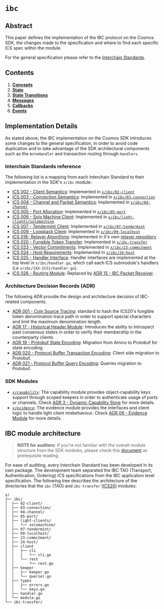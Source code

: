 <!--
order: 0
title: IBC Overview
parent:
  title: "ibc"
-->

# `ibc`

## Abstract

This paper defines the implementation of the IBC protocol on the Cosmos SDK, the
changes made to the specification and where to find each specific ICS spec within
the module.

For the general specification please refer to the [Interchain Standards](https://github.com/cosmos/ics).

## Contents

1. **[Concepts](01_concepts.md)**
2. **[State](02_state.md)**
3. **[State Transitions](03_state_transitions.md)**
4. **[Messages](04_messages.md)**
5. **[Callbacks](05_callbacks.md)**
6. **[Events](06_events.md)**

## Implementation Details

As stated above, the IBC implementation on the Cosmos SDK introduces some changes
to the general specification, in order to avoid code duplication and to take
advantage of the SDK architectural components such as the `AnteHandler` and
transaction routing through `Handlers`.

### Interchain Standards reference

The following list is a mapping from each Interchain Standard to their implementation
in the SDK's `x/ibc` module:

* [ICS 002 - Client Semantics](https://github.com/cosmos/ics/tree/master/spec/ics-002-client-semantics): Implemented in [`x/ibc/02-client`](https://github.com/cosmos/x/ibc/02-client)
* [ICS 003 - Connection Semantics](https://github.com/cosmos/ics/blob/master/spec/ics-003-connection-semantics): Implemented in [`x/ibc/03-connection`](https://github.com/cosmos/x/ibc/03-connection)
* [ICS 004 - Channel and Packet Semantics](https://github.com/cosmos/ics/blob/master/spec/ics-004-channel-and-packet-semantics): Implemented in [`x/ibc/04-channel`](https://github.com/cosmos/x/ibc/04-channel)
* [ICS 005 - Port Allocation](https://github.com/cosmos/ics/blob/master/spec/ics-005-port-allocation): Implemented in [`x/ibc/05-port`](https://github.com/cosmos/x/ibc/05-port)
* [ICS 006 - Solo Machine Client](https://github.com/cosmos/ics/blob/master/spec/ics-006-solo-machine-client): Implemented in [`x/ibc/light-clients/solomachine`](https://github.com/cosmos/x/ibc/solomachine)
* [ICS 007 - Tendermint Client](https://github.com/cosmos/ics/blob/master/spec/ics-007-tendermint-client): Implemented in [`x/ibc/07-tendermint`](https://github.com/cosmos/x/ibc/07-tendermint)
* [ICS 009 - Loopback Client](https://github.com/cosmos/ics/blob/master/spec/ics-009-loopback-client):  Implemented in [`x/ibc/09-localhost`](https://github.com/cosmos/x/ibc/09-localhost)
* [ICS 018- Relayer Algorithms](https://github.com/cosmos/ics/tree/master/spec/ics-018-relayer-algorithms): Implemented in it's own [relayer repository](https://github.com/cosmos/relayer)
* [ICS 020 - Fungible Token Transfer](https://github.com/cosmos/ics/tree/master/spec/ics-020-fungible-token-transfer): Implemented in [`x/ibc-transfer`](https://github.com/cosmos/x/ibc-transfer)
* [ICS 023 - Vector Commitments](https://github.com/cosmos/ics/tree/master/spec/ics-023-vector-commitments): Implemented in [`x/ibc/23-commitment`](https://github.com/cosmos/x/ibc/23-commitment)
* [ICS 024 - Host Requirements](https://github.com/cosmos/ics/tree/master/spec/ics-024-host-requirements): Implemented in [`x/ibc/24-host`](https://github.com/cosmos/x/ibc/24-host)
* [ICS 025 - Handler Interface](https://github.com/cosmos/ics/tree/master/spec/ics-025-handler-interface): Handler interfaces are implemented at the top level in `x/ibc/handler.go`,
which call each ICS submodule's handlers (i.e `x/ibc/{XX-ICS}/handler.go`).
* [ICS 026 - Routing Module](https://github.com/cosmos/ics/blob/master/spec/ics-026-routing-module): Replaced by [ADR 15 - IBC Packet Receiver](../../../docs/architecture/adr-015-ibc-packet-receiver.md).

### Architecture Decision Records (ADR)

The following ADR provide the design and architecture decision of IBC-related components.

* [ADR 001 - Coin Source Tracing](../../../docs/architecture/adr-001-coin-source-tracing.md): standard to hash the ICS20's fungible token
denomination trace path in order to support special characters and limit the maximum denomination length.
* [ADR 17 - Historical Header Module](../../../docs/architecture/adr-017-historical-header-module.md): Introduces the ability to introspect past
consensus states in order to verify their membership in the counterparty clients.
* [ADR 19 - Protobuf State Encoding](../../../docs/architecture/adr-019-protobuf-state-encoding.md): Migration from Amino to Protobuf for state encoding.
* [ADR 020 - Protocol Buffer Transaction Encoding](./../../docs/architecture/adr-020-protobuf-transaction-encoding.md): Client side migration to Protobuf.
* [ADR 021 - Protocol Buffer Query Encoding](./../../docs/architecture/adr-020-protobuf-query-encoding.md): Queries migration to Protobuf.

### SDK Modules

* [`x/capability`](https://github.com/cosmos/tree/master/x/capability): The capability module provides object-capability keys support through scoped keepers in order to authenticate usage of ports or channels. Check [ADR 3 - Dynamic Capability Store](../../../docs/architecture/adr-003-dynamic-capability-store.md) for more details.
* [`x/evidence`](https://github.com/cosmos/tree/master/x/evidence): The evidence module provides the interfaces and client logic to handle light client misbehaviour. Check [ADR 09 - Evidence Module](../../../docs/architecture/adr-009-evidence-module.md) for more details.

## IBC module architecture

> **NOTE for auditors**: If you're not familiar with the overall module structure from
the SDK modules, please check this [document](../../../docs/building-modules/structure.md) as
prerequisite reading.

For ease of auditing, every Interchain Standard has been developed in its own
package. The development team separated the IBC TAO (Transport, Authentication, Ordering) ICS specifications from the IBC application level
specification. The following tree describes the architecture of the directories that
the `ibc` (TAO) and `ibc-transfer` ([ICS20](https://github.com/cosmos/ics/tree/master/spec/ics-020-fungible-token-transfer)) modules:

```shell
x/
├── ibc/
│  ├── 02-client/
│  ├── 03-connection/
│  ├── 04-channel/
│  ├── 05-port/
│  ├── light-clients/
│  │   └── solomachine/
│  ├── 07-tendermint/
│  ├── 09-localhost/
│  ├── 23-commitment/
│  ├── 24-host/
│  ├── client
│  │   ├── cli
│  │   │   └── cli.go
│  │   └── rest
│  │       └── rest.go
│  ├── keeper
│  │   ├── keeper.go
│  │   └── querier.go
│  ├── types
│  │   ├── errors.go
│  │   └── keys.go
│  ├── handler.go
│  └── module.go
└── ibc-transfer/
```
